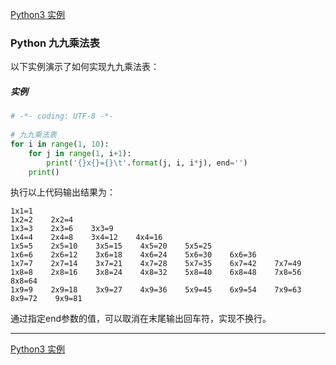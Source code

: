 [Python3 实例](/src/lesson25.examples/examples.md)
### Python 九九乘法表

以下实例演示了如何实现九九乘法表：

##### 实例
```python
# -*- coding: UTF-8 -*-
 
# 九九乘法表
for i in range(1, 10):
    for j in range(1, i+1):
        print('{}x{}={}\t'.format(j, i, i*j), end='')
    print()
```
执行以上代码输出结果为：
```
1x1=1    
1x2=2    2x2=4    
1x3=3    2x3=6    3x3=9    
1x4=4    2x4=8    3x4=12    4x4=16    
1x5=5    2x5=10    3x5=15    4x5=20    5x5=25    
1x6=6    2x6=12    3x6=18    4x6=24    5x6=30    6x6=36    
1x7=7    2x7=14    3x7=21    4x7=28    5x7=35    6x7=42    7x7=49    
1x8=8    2x8=16    3x8=24    4x8=32    5x8=40    6x8=48    7x8=56    8x8=64    
1x9=9    2x9=18    3x9=27    4x9=36    5x9=45    6x9=54    7x9=63    8x9=72    9x9=81
```
通过指定end参数的值，可以取消在末尾输出回车符，实现不换行。

---
[Python3 实例](/src/lesson25.examples/examples.md)